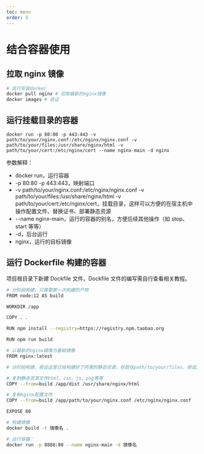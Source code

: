 ```yaml
---
toc: menu
order: 5
---
```


# 结合容器使用

## 拉取 nginx 镜像

```bash
# 自行安装docker
docker pull nginx # 拉取最新的nginx镜像
docker images # 验证
```

## 运行挂载目录的容器

```
docker run -p 80:80 -p 443:443 -v path/to/your/nginx.conf:/etc/nginx/nginx.conf -v path/to/your/files:/usr/share/nginx/html -v path/to/your/cert:/etc/nginx/cert --name nginx-main -d nginx
```

参数解释：

- docker run，运行容器
- -p 80:80 -p 443:443，映射端口
- -v path/to/your/nginx.conf:/etc/nginx/nginx.conf -v path/to/your/files:/usr/share/nginx/html -v path/to/your/cert:/etc/nginx/cert，挂载目录，这样可以方便的在宿主机中操作配置文件、替换证书、部署静态资源
- --name nginx-main，运行的容器的别名，方便后续其他操作（如 stop、start 等等）
- -d，后台运行
- nginx，运行的目标镜像

## 运行 Dockerfile 构建的容器

项目根目录下新建 Dockfile 文件，Dockfile 文件的编写需自行查看相关教程。

```bash
# 分阶段构建，只需要第一次构建的产物
FROM node:12 AS build

WORKDIR /app

COPY . .

RUN npm install --registry=https://registry.npm.taobao.org

RUN npm run build

# 以最新的nginx镜像为基础镜像
FROM nginx:latest

# 分阶段构建，假设这里已经构建好了所需的静态资源，存放在path/to/your/files，假设为dist

# 复制静态资源文件html、css、js、png等等
COPY --from=build /app/dist /usr/share/nginx/html

# 复制nginx配置文件
COPY --from=build /app/path/to/your/nginx.conf /etc/nginx/nginx.conf

EXPOSE 80
```

```bash
# 构建镜像
docker build -t 镜像名 .

# 运行容器：
docker run -p 8888:80 --name nginx-main -d 镜像名
```
